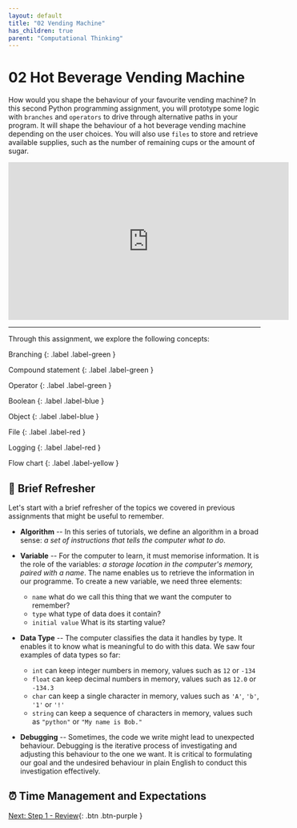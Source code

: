 ```yaml
---
layout: default
title: "02 Vending Machine"
has_children: true
parent: "Computational Thinking"
---
```


# 02 Hot Beverage Vending Machine

How would you shape the behaviour of your favourite vending machine? In this second Python programming assignment, you will prototype some logic with `branches` and `operators` to drive through alternative paths in your program. It will shape the behaviour of a hot beverage vending machine depending on the user choices. You will also use `files` to store and retrieve available supplies, such as the number of remaining cups or the amount of sugar.

<div style="text-align:center">
  <iframe width="560" height="315" src="https://www.youtube-nocookie.com/embed/Jm4fkykLPJI" frameborder="0" allow="accelerometer; autoplay; clipboard-write; encrypted-media; gyroscope; picture-in-picture" allowfullscreen></iframe>
</div>

---

Through this assignment, we explore the following concepts:

<!-- [Branch]({{site.baseurl}}/key_concepts/#branching)
{: .label .label-green } -->

Branching
{: .label .label-green }

Compound statement
{: .label .label-green }

Operator
{: .label .label-green }

Boolean
{: .label .label-blue }

Object
{: .label .label-blue }

File
{: .label .label-red }

Logging
{: .label .label-red }

Flow chart
{: .label .label-yellow }


## 💨  Brief Refresher

Let's start with a brief refresher of the topics we covered in previous assignments that might be useful to remember.

* **Algorithm** -- In this series of tutorials, we define an algorithm in a broad sense: _a set of instructions that tells the computer what to do_.

* **Variable** -- For the computer to learn, it must memorise information. It is the role of the variables: _a storage location in the computer's memory, paired with a name_. The name enables us to retrieve the information in our programme. To create a new variable, we need three elements:

  * `name` what do we call this thing that we want the computer to remember?
  * `type` what type of data does it contain?
  * `initial value` What is its starting value?

* **Data Type** -- The computer classifies the data it handles by type. It enables it to know what is meaningful to do with this data. We saw four examples of data types so far:

  * `int` can keep integer numbers in memory, values such as `12` or `-134`
  * `float` can keep decimal numbers in memory, values such as `12.0` or `-134.3`
  * `char` can keep a single character in memory, values such as `'A'`, `'b'`, `'1'` or `'!'`
  * `string` can keep a sequence of characters in memory, values such as `"python"` or `"My name is Bob."` 

* **Debugging** -- Sometimes, the code we write might lead to unexpected behaviour. Debugging is the iterative process of investigating and adjusting this behaviour to the one we want. It is critical to formulating our goal and the undesired behaviour in plain English to conduct this investigation effectively.

## ⏰  Time Management and Expectations



[Next: Step 1 - Review]({{site.baseurl}}/computational-thinking/02-vending-machine/step1-review/){: .btn .btn-purple }
